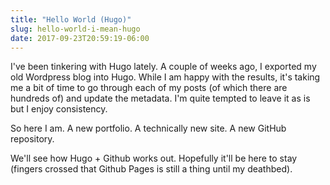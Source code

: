 ```yaml
---
title: "Hello World (Hugo)"
slug: hello-world-i-mean-hugo
date: 2017-09-23T20:59:19-06:00
---
```


I've been tinkering with Hugo lately. A couple of weeks ago, I exported my old Wordpress blog into Hugo. While I am happy with the results, it's taking me a bit of time to go through each of my posts (of which there are hundreds of) and update the metadata. I'm quite tempted to leave it as is but I enjoy consistency.

So here I am. A new portfolio. A technically new site. A new GitHub repository.

We'll see how Hugo + Github works out. Hopefully it'll be here to stay (fingers crossed that Github Pages is still a thing until my deathbed).
